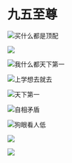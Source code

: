 # 九五至尊

![买什么都是顶配](./imgs/1.jpg)

![](./imgs/2.png)

![我什么都天下第一](./imgs/3.png)

![上学想去就去](./imgs/4.png)

![天下第一](./imgs/5.png)

![自相矛盾](./imgs/6.png)

![狗眼看人低](./imgs//7.png)

![](./imgs/8.png)

![](./imgs/9.jpg)
